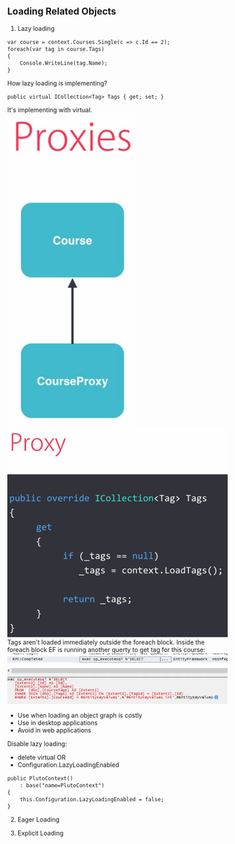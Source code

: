 ﻿##  Loading Related Objects

1. Lazy loading
```
var course = context.Courses.Single(c => c.Id == 2);
foreach(var tag in course.Tags)
{
    Console.WriteLine(tag.Name);
}
```
How lazy loading is implementing?
```
public virtual ICollection<Tag> Tags { get; set; }
```
It's implementing with virtual.  
![Picture 1](Images/CourseProxy_1.jpg)
![Picture 2](Images/CourseProxy_2.jpg)
Tags aren't loaded immediately outside the foreach block. Inside the foreach block EF is running 
another querty to get tag for this course:
![Picture 3](Images/CourseProxy_3.jpg)

- Use when loading an object graph is costly
- Use in desktop applications
- Avoid in web applications

Disable lazy loading:
- delete virtual
OR
- Configuration.LazyLoadingEnabled
``` 
public PlutoContext()
    : base("name=PlutoContext")
{
    this.Configuration.LazyLoadingEnabled = false;
}
```

2. Eager Loading

3. Explicit Loading
